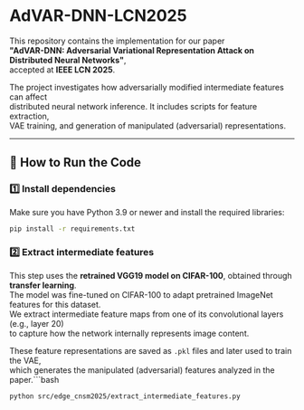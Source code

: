# AdVAR-DNN-LCN2025

This repository contains the implementation for our paper  
**"AdVAR-DNN: Adversarial Variational Representation Attack on Distributed Neural Networks"**,  
accepted at **IEEE LCN 2025**.

The project investigates how adversarially modified intermediate features can affect  
distributed neural network inference. It includes scripts for feature extraction,  
VAE training, and generation of manipulated (adversarial) representations.

------------------------
## 🚀 How to Run the Code

### 1️⃣ Install dependencies
Make sure you have Python 3.9 or newer and install the required libraries:

```bash
pip install -r requirements.txt
```
### 2️⃣ Extract intermediate features
This step uses the **retrained VGG19 model on CIFAR-100**, obtained through **transfer learning**.  
The model was fine-tuned on CIFAR-100 to adapt pretrained ImageNet features for this dataset.  
We extract intermediate feature maps from one of its convolutional layers (e.g., layer 20)  
to capture how the network internally represents image content.  

These feature representations are saved as `.pkl` files and later used to train the VAE,  
which generates the manipulated (adversarial) features analyzed in the paper.```bash
```bash
python src/edge_cnsm2025/extract_intermediate_features.py
```

